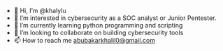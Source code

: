 - 👋 Hi, I’m @khalylu
- 👀 I’m interested in cybersecurity as a SOC analyst or Junior Pentester.
- 🌱 I’m currently learning python programming and scripting
- 💞️ I’m looking to collaborate on building cybersecurity tools
- 📫 How to reach me abubakarkhalil0@gmail.com

<!---
khalylu/khalylu is a ✨ special ✨ repository because its `README.md` (this file) appears on your GitHub profile.
You can click the Preview link to take a look at your changes.
--->
